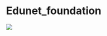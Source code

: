 # Edunet_foundation
<img src="https://www.csrbox.org/organization/org_logo/1572237418Edunet%20Foundation%20logo.PNG">
